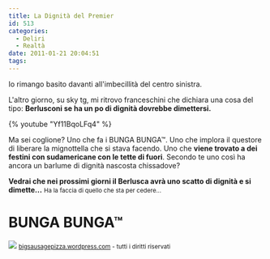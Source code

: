 ```yaml
---
title: La Dignità del Premier
id: 513
categories:
  - Deliri
  - Realtà
date: 2011-01-21 20:04:51
tags:
---
```


Io rimango basito davanti all'imbecillità del centro sinistra.

L'altro giorno, su sky tg, mi ritrovo franceschini che dichiara una cosa del tipo:
**Berlusconi se ha un po di dignità dovrebbe dimettersi.**

{% youtube "Yf11BqoLFq4" %}

Ma sei coglione?
Uno che fa i BUNGA BUNGA™.
Uno che implora il questore di liberare la mignottella che si stava facendo.
Uno che **viene trovato a dei festini con sudamericane con le tette di fuori**.
Secondo te uno così ha ancora un barlume di dignità nascosta chissadove?

**Vedrai che nei prossimi giorni il Berlusca avrà uno scatto di dignità e si dimette...**
<small>Ha la faccia di quello che sta per cedere...</small>

# BUNGA BUNGA™

[![](http://bigsausagepizza.files.wordpress.com/2009/06/safe.jpg?w=510&h=421)](http://bigsausagepizza.wordpress.com/berlusconi-safe/)
<small>[bigsausagepizza.wordpress.com](http://bigsausagepizza.wordpress.com) - tutti i diritti riservati</small>